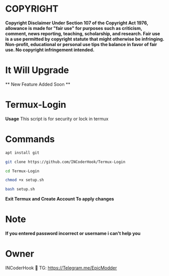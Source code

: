 
# COPYRIGHT
**Copyright Disclaimer Under Section 107 of the Copyright Act 1976, allowance is made for "fair use" for purposes such as criticism, comment, news reporting, teaching, scholarship, and research. Fair use is a use permitted by copyright statute that might otherwise be infringing. Non-profit, educational or personal use tips the balance in favor of fair use. No copyright infringement intended.**
# It Will Upgrade
** New Feature Added Soon **

# Termux-Login


**Usage**
This script is for security or lock in termux




# Commands


```bash
apt install git
```
```bash
git clone https://github.com/INCoderHook/Termux-Login
```
```bash
cd Termux-Login
```
```bash
chmod +x setup.sh
```
```bash
bash setup.sh
```




**Exit Termux and Create Account To apply changes**
# Note

**If you entered password incorrect or username i can't help you**


# Owner
INCoderHook 👻 TG: https://Telegram.me/EpicModder



